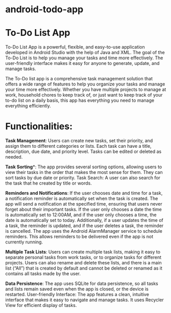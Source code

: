 # android-todo-app
# To-Do List App
To-Do List App is a powerful, flexible, and easy-to-use application developed in Android Studio with the help of Java and XML. The goal of the To-Do List is to help you manage your tasks and time more effectively. The user-friendly interface makes it easy for anyone to generate, update, and manage tasks.

The To-Do list app is a comprehensive task management solution that offers a wide range of features to help you organize your tasks and manage your time more effectively. Whether you have multiple projects to manage at work, household chores to keep track of, or just want to keep track of your to-do list on a daily basis, this app has everything you need to manage everything efficiently.
# Functionalities:
**Task Management**: Users can create new tasks, set their priority, and assign them to different categories or lists. Each task can have a title, description, due date, and priority level. Tasks can be edited or deleted as needed.

**Task Sorting***: The app provides several sorting options, allowing users to view their tasks in the order that makes the most sense for them. They can sort tasks by due date or priority.
Task Search: A user can also search for the task that he created by title or words.

**Reminders and Notifications**: If the user chooses date and time for a task, a notification reminder is automatically set when the task is created. The app will send a notification at the specified time, ensuring that users never forget about their important tasks. If the user only chooses a date the time is automatically set to 12:00AM, and if the user only chooses a time, the date is automatically set to today. Additionally, if a user updates the time of a task, the reminder is updated, and if the user deletes a task, the reminder is cancelled. The app uses the Android AlarmManager service to schedule reminders. This allows reminders to be delivered even if the app is not currently running.

**Multiple Task Lists**: Users can create multiple task lists, making it easy to separate personal tasks from work tasks, or to organize tasks for different projects. Users can also rename and delete these lists, and there is a main list (“All”) that is created by default and cannot be deleted or renamed as it contains all tasks made by the user.

**Data Persistence**: The app uses SQLite for data persistence, so all tasks and lists remain saved even when the app is closed, or the device is restarted.
User-friendly Interface: The app features a clean, intuitive interface that makes it easy to navigate and manage tasks. It uses Recycler View for efficient display of tasks.
